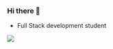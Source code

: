 ### Hi there 👋

- Full Stack development student



<div>
  <img align="top" class="img" src="https://skillicons.dev/icons?i=js,html,css,react,nodejs,java,spring,docker,kotlin,tailwindcss&perline=20">
  <br>
  <img align="top" class="img" style="height: auto; src="https://github-readme-stats.vercel.app/api/top-langs/?username=RhysDevalckeneer&layout=compact" />
  <img align="top" class="img" style="height: auto; src="https://github-readme-stats.vercel.app/api?username=RhysDevalckeneer2" />
</div>

<!--
**RhysDevalckeneer2/RhysDevalckeneer2** is a ✨ _special_ ✨ repository because its `README.md` (this file) appears on your GitHub profile.

Here are some ideas to get you started:

- 🔭 I’m currently working on ...
- 🌱 I’m currently learning ...
- 👯 I’m looking to collaborate on ...
- 🤔 I’m looking for help with ...
- 💬 Ask me about ...
- 📫 How to reach me: ...
- 😄 Pronouns: ...
- ⚡ Fun fact: ...
-->

